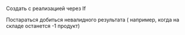 Создать с реализацией через If

Постараться добиться невалидного результата ( например, когда на складе останется -1 продукт)
